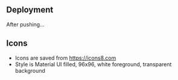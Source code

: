 ## Deployment

After pushing...

## Icons

- Icons are saved from https://icons8.com
- Style is Material UI filled, 96x96, white foreground, transparent background
